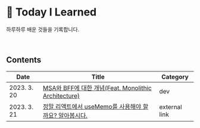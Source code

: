 # 🐝 Today I Learned
하루하루 배운 것들을 기록합니다.

<br>

## Contents
| Date          | Title                                                                                                                                         | Category        |
| ------------- | --------------------------------------------------------------------------------------------------------------------------------------------- | --------------- |
| 2023. 3. 20   | [MSA와 BFF에 대한 개념(Feat. Monolithic Architecture) ](lib/2023/dev/msa_and_bff.md)                                                             | dev             |
| 2023. 3. 21   | [정말 리액트에서 useMemo를 사용해야 할까요? 알아봅시다.](https://github.com/yeonjuan/dev-blog/blob/master/JavaScript/should-you-really-use-usememo.md) | external link   |
